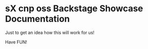 # sX cnp oss Backstage Showcase Documentation

Just to get an idea how this will work for us!

Have FUN!
